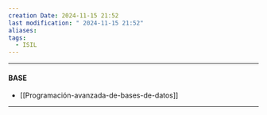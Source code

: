```yaml
---
creation Date: 2024-11-15 21:52
last modification: " 2024-11-15 21:52"
aliases: 
tags:
  - ISIL
---
```

___
#### BASE
- [[Programación-avanzada-de-bases-de-datos]]
___

